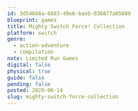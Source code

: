 ```yaml
---
id: 3d546b8a-6683-49e6-baeb-036877a05689
blueprint: games
title: Mighty Switch Force! Collection
platform: switch
genre:
  - action-adventure
  - compilation
note: Limited Run Games
digital: false
physical: true
guide: false
pending: false
posted: 2020-06-14
slug: mighty-switch-force-collection
---
```

